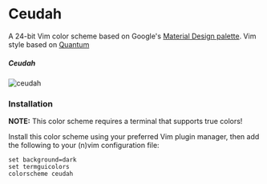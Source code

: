 # Ceudah
A 24-bit Vim color scheme based on Google's [Material Design palette](https://material.io/guidelines/style/color.html#).
Vim style based on [Quantum](https://github.com/tyrannicaltoucan/vim-quantum)

##### Ceudah
![ceudah](https://i.imgur.com/RS2JPZf.png)

### Installation
**NOTE:** This color scheme requires a terminal that supports true colors!

Install this color scheme using your preferred Vim plugin manager, then add the
following to your (n)vim configuration file:
```vim
set background=dark
set termguicolors
colorscheme ceudah
```
